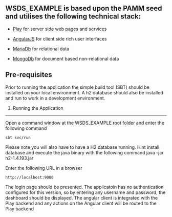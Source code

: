 WSDS_EXAMPLE is based upon the PAMM seed and utilises the following technical stack:
-----------

-   [Play](https://www.playframework.com/) for server side web pages and services

-   [AngularJS](https://angularjs.org/) for client side rich user interfaces

-   [MariaDb](https://mariadb.org/) for relational data

-   [MongoDb](https://www.mongodb.org/community) for document based non-relational data


Pre-requisites
-----

Prior to running the application the simple build tool (SBT) should be installed on your local environment. A h2 database should also be installed and run to work in a development environment.

1. Running the Application
----------

Open a command window at the WSDS_EXAMPLE  root folder and enter the following command

	sbt svc/run

Please note you will also have to have a H2 database running. Hint install database and execute the java binary with the following command java -jar h2-1.4.193.jar 

Enter the following URL in a browser

    http://localhost:9000

The login page should be presented. The applicatoin has no authentication configured for this version, so by entering any username and password, the dashboard should be displayed. The angular client is integrated with the Play backend and any actions on the Angular client will be routed to the Play backend




